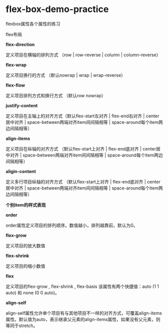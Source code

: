 # flex-box-demo-practice
flexbox属性各个属性的练习

flex布局

**flex-direction**

定义项目在横轴的排列方式 （row | row-reverse | column | column-reverse）


**flex-wrap**

定义项目换行的方式 （默认nowrap | wrap | wrap-reverse）


**flex-flow**

定义项目排列方式和换行方式 （默认row nowrap）


**justify-content**

定义项目在主轴上的对齐方式（默认flex-start左对齐 | flex-end右对齐 | center居中对齐 | space-between两端对齐item间间隔相等 | space-around每个item两边间隔相等）


**align-items**

定义项目在纵轴的对齐方式 （默认flex-start上对齐 | flex-end底对齐 | center居中对齐 | space-between两端对齐item间间隔相等 | space-around每个item两边间隔相等）

**aligin-content**

定义多行项目纵轴的对齐方式 （默认flex-start上对齐 | flex-end底对齐 | center居中对齐 | space-between两端对齐item间间隔相等 | space-around每个item两边间隔相等）


**个别item的样式表现**

**order**

order属性定义项目的排列顺序。数值越小，排列越靠前，默认为0。

**flex-grow**

定义项目的放大数值

**flex-shrink**

定义项目的缩小数值

**flex**

定义项目的flex-grow , flex-shrink , flex-basis 该属性有两个快捷值：auto (1 1 auto) 和 none (0 0 auto)。

**align-self**

align-self属性允许单个项目有与其他项目不一样的对齐方式，可覆盖align-items属性。默认值为auto，表示继承父元素的align-items属性，如果没有父元素，则等同于stretch。
